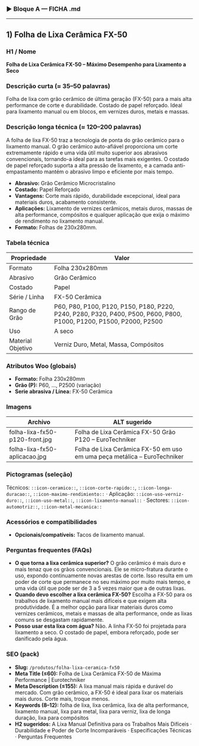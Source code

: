 
### ▶ Bloque A — FICHA .md

---
## 1) Folha de Lixa Cerâmica FX-50

### H1 / Nome
**Folha de Lixa Cerâmica FX-50 – Máximo Desempenho para Lixamento a Seco**

### Descrição curta (≈ 35–50 palavras)
Folha de lixa com grão cerâmico de última geração (FX-50) para a mais alta performance de corte e durabilidade. Costado de papel reforçado. Ideal para lixamento manual ou em blocos, em vernizes duros, metais e massas.

### Descrição longa técnica (≈ 120–200 palavras)
A folha de lixa FX-50 traz a tecnologia de ponta do grão cerâmico para o lixamento manual. O grão cerâmico auto-afiável proporciona um corte extremamente rápido e uma vida útil muito superior aos abrasivos convencionais, tornando-a ideal para as tarefas mais exigentes. O costado de papel reforçado suporta a alta pressão de lixamento, e a camada anti-empastamento mantém o abrasivo limpo e eficiente por mais tempo.

- **Abrasivo:** Grão Cerâmico Microcristalino
- **Costado:** Papel Reforçado
- **Vantagens:** Corte mais rápido, durabilidade excepcional, ideal para materiais duros, acabamento consistente.
- **Aplicações:** Lixamento de vernizes cerâmicos, metais duros, massas de alta performance, compósitos e qualquer aplicação que exija o máximo de rendimento no lixamento manual.
- **Formato:** Folhas de 230x280mm.

### Tabela técnica
| **Propriedade** | **Valor** |
|---|---|
| Formato | Folha 230x280mm |
| Abrasivo | Grão Cerâmico |
| Costado | Papel |
| Série / Linha | FX-50 Cerâmica |
| Rango de Grão | P60, P80, P100, P120, P150, P180, P220, P240, P280, P320, P400, P500, P600, P800, P1000, P1200, P1500, P2000, P2500 |
| Uso | A seco |
| Material Objetivo | Verniz Duro, Metal, Massa, Compósitos |

### Atributos Woo (globais)
- **Formato:** Folha 230x280mm
- **Grão (P):** P60, ..., P2500 (variação)
- **Serie abrasiva / Línea:** FX-50 Cerâmica

### Imagens
| Archivo | ALT sugerido |
|---|---|
| folha-lixa-fx50-p120-front.jpg | Folha de Lixa Cerâmica FX-50 Grão P120 – EuroTechniker |
| folha-lixa-fx50-aplicacao.jpg | Folha de Lixa Cerâmica FX-50 em uso em uma peça metálica – EuroTechniker |

### Pictogramas (seleção)
Técnicos: `::icon-ceramico::`, `::icon-corte-rapido::`, `::icon-longa-duracao::`, `::icon-maximo-rendimiento::` · Aplicação: `::icon-uso-verniz-duro::`, `::icon-uso-metal::`, `::icon-lixamento-manual::` · Sectores: `::icon-automotriz::`, `::icon-metal-mecanica::`

### Acessórios e compatibilidades
- **Opcionais/compatíveis:** Tacos de lixamento manual.

### Perguntas frequentes (FAQs)
- **O que torna a lixa cerâmica superior?** O grão cerâmico é mais duro e mais tenaz que os grãos convencionais. Ele se micro-fratura durante o uso, expondo continuamente novas arestas de corte. Isso resulta em um poder de corte que permanece no seu máximo por muito mais tempo, e uma vida útil que pode ser de 3 a 5 vezes maior que a de outras lixas.
- **Quando devo escolher a lixa cerâmica FX-50?** Escolha a FX-50 para os trabalhos de lixamento manual mais difíceis e que exigem alta produtividade. É a melhor opção para lixar materiais duros como vernizes cerâmicos, metais e massas de alta performance, onde as lixas comuns se desgastam rapidamente.
- **Posso usar esta lixa com água?** Não. A linha FX-50 foi projetada para lixamento a seco. O costado de papel, embora reforçado, pode ser danificado pela água.

### SEO (pack)
- **Slug:** `/produtos/folha-lixa-ceramica-fx50`
- **Meta Title (≤60):** Folha de Lixa Cerâmica FX-50 de Máxima Performance | Eurotechniker
- **Meta Description (≤155):** A lixa manual mais rápida e durável do mercado. Com grão cerâmico, a FX-50 é ideal para lixar os materiais mais duros. Corte mais, troque menos.
- **Keywords (8–12):** folha de lixa, lixa cerâmica, lixa de alta performance, lixamento manual, lixa para metal, lixa para verniz, lixa de longa duração, lixa para compósitos
- **H2 sugeridos:** A Lixa Manual Definitiva para os Trabalhos Mais Difíceis · Durabilidade e Poder de Corte Incomparáveis · Especificações Técnicas · Perguntas Frequentes
